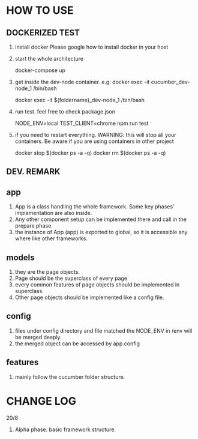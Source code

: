 HOW TO USE
==========

DOCKERIZED TEST
---------------
1. install docker
Please google how to install docker in your host 

2. start the whole architecture

    docker-compose up

3. get inside the dev-node container. e.g: docker exec -it cucumber_dev-node_1 /bin/bash

    docker exec -it $(foldername)_dev-node_1 /bin/bash

4. run test. feel free to check package.json

    NODE_ENV=local TEST_CLIENT=chrome npm run test

5. if you need to restart everything. WARNING: this will stop all your containers. Be aware if you are using containers in other project

    docker stop $(docker ps -a -q)
    docker rm $(docker ps -a -q)

DEV. REMARK
-----------

## app
1. App is a class handling the whole framework. Some key phases' implementation are also inside.
2. Any other component setup can be implemented there and call in the prepare phase 
3. the instance of App (app) is exported to global, so it is accessible any where like other frameworks.

## models
1. they are the page objects.
2. Page should be the superclass of every page
3. every common features of page objects should be implemented in superclass.
4. Other page objects should be implemented like a config file.

## config
1. files under config directory and file matched the NODE_ENV in /env will be merged deeply.
2. the merged object can be accessed by app.config 

## features 
1. mainly follow the cucumber folder structure. 

CHANGE LOG
==========

20/8
1. Alpha phase. basic framework structure. 
